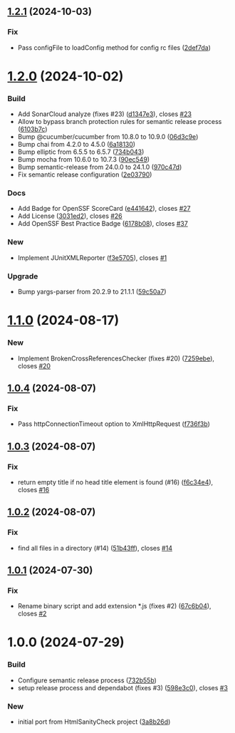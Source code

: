 ## [1.2.1](https://github.com/uniqueck/htmlSanityCheck.js/compare/v1.2.0...v1.2.1) (2024-10-03)


### Fix

* Pass configFile to loadConfig method for config rc files ([2def7da](https://github.com/uniqueck/htmlSanityCheck.js/commit/2def7da7891f3b839490603aafea4d56a657cb7f))

# [1.2.0](https://github.com/uniqueck/htmlSanityCheck.js/compare/v1.1.0...v1.2.0) (2024-10-02)


### Build

* Add SonarCloud analyze (fixes #23) ([d1347e3](https://github.com/uniqueck/htmlSanityCheck.js/commit/d1347e3e11edf3e5f02c2aff02c31fca6dbbb499)), closes [#23](https://github.com/uniqueck/htmlSanityCheck.js/issues/23)
* Allow to bypass branch protection rules for semantic release process ([6103b7c](https://github.com/uniqueck/htmlSanityCheck.js/commit/6103b7c3c92a31d59104d16c5eeae5ca7f979af8))
* Bump @cucumber/cucumber from 10.8.0 to 10.9.0 ([06d3c9e](https://github.com/uniqueck/htmlSanityCheck.js/commit/06d3c9e0bb9671aacdb3b0a2a08f358cb7d1af14))
* Bump chai from 4.2.0 to 4.5.0 ([6a18130](https://github.com/uniqueck/htmlSanityCheck.js/commit/6a18130564bdde2aaa466b277833c2d4cbe679d6))
* Bump elliptic from 6.5.5 to 6.5.7 ([734b043](https://github.com/uniqueck/htmlSanityCheck.js/commit/734b0430cb2918b1424a8e01071d02bb166df13a))
* Bump mocha from 10.6.0 to 10.7.3 ([90ec549](https://github.com/uniqueck/htmlSanityCheck.js/commit/90ec5491eaca1e389154f25ce333341b60b3e91c))
* Bump semantic-release from 24.0.0 to 24.1.0 ([970c47d](https://github.com/uniqueck/htmlSanityCheck.js/commit/970c47dfb002eba2fe358022d7c27496b6b1109f))
* Fix semantic release configuration ([2e03790](https://github.com/uniqueck/htmlSanityCheck.js/commit/2e03790f30b0a9444ae3ba5ed18e2ca37f903669))

### Docs

* Add Badge for OpenSSF ScoreCard ([e441642](https://github.com/uniqueck/htmlSanityCheck.js/commit/e4416420cb6316f0a7b0fb7d3b6a25f1fd4f1c36)), closes [#27](https://github.com/uniqueck/htmlSanityCheck.js/issues/27)
* Add License ([3031ed2](https://github.com/uniqueck/htmlSanityCheck.js/commit/3031ed2a68e3c777ffd1f85f266a37ea4cd6a76c)), closes [#26](https://github.com/uniqueck/htmlSanityCheck.js/issues/26)
* Add OpenSSF Best Practice Badge ([6178b08](https://github.com/uniqueck/htmlSanityCheck.js/commit/6178b0875e151318acc93b728eb2753f0b2cb2a3)), closes [#37](https://github.com/uniqueck/htmlSanityCheck.js/issues/37)

### New

* Implement JUnitXMLReporter ([f3e5705](https://github.com/uniqueck/htmlSanityCheck.js/commit/f3e5705bc68b05788beb6021a5931c77e2424a86)), closes [#1](https://github.com/uniqueck/htmlSanityCheck.js/issues/1)

### Upgrade

* Bump yargs-parser from 20.2.9 to 21.1.1 ([59c50a7](https://github.com/uniqueck/htmlSanityCheck.js/commit/59c50a7ac5ded4a6030a268c0a25d3bb4ab12507))

# [1.1.0](https://github.com/uniqueck/htmlSanityCheck.js/compare/v1.0.4...v1.1.0) (2024-08-17)


### New

* Implement BrokenCrossReferencesChecker (fixes #20) ([7259ebe](https://github.com/uniqueck/htmlSanityCheck.js/commit/7259ebeab3170b4793a074e324acd8b1072c2676)), closes [#20](https://github.com/uniqueck/htmlSanityCheck.js/issues/20)

## [1.0.4](https://github.com/uniqueck/htmlSanityCheck.js/compare/v1.0.3...v1.0.4) (2024-08-07)


### Fix

* Pass httpConnectionTimeout option to XmlHttpRequest ([f736f3b](https://github.com/uniqueck/htmlSanityCheck.js/commit/f736f3b2b8c84f02abf2b12bb3135033eca8b61b))

## [1.0.3](https://github.com/uniqueck/htmlSanityCheck.js/compare/v1.0.2...v1.0.3) (2024-08-07)


### Fix

* return empty title if no head title element is found (#16) ([f6c34e4](https://github.com/uniqueck/htmlSanityCheck.js/commit/f6c34e4a2c1a037fc21bccb19008351159d97de1)), closes [#16](https://github.com/uniqueck/htmlSanityCheck.js/issues/16)

## [1.0.2](https://github.com/uniqueck/htmlSanityCheck.js/compare/v1.0.1...v1.0.2) (2024-08-07)


### Fix

* find all files in a directory (#14) ([51b43ff](https://github.com/uniqueck/htmlSanityCheck.js/commit/51b43ff89c00fd0b60d47afb1efb22322b438761)), closes [#14](https://github.com/uniqueck/htmlSanityCheck.js/issues/14)

## [1.0.1](https://github.com/uniqueck/htmlSanityCheck.js/compare/v1.0.0...v1.0.1) (2024-07-30)


### Fix

* Rename binary script and add extension *.js (fixes #2) ([67c6b04](https://github.com/uniqueck/htmlSanityCheck.js/commit/67c6b04a67caa17c0ecfff26c1b2637141c03dbf)), closes [#2](https://github.com/uniqueck/htmlSanityCheck.js/issues/2)

# 1.0.0 (2024-07-29)


### Build

* Configure semantic release process ([732b55b](https://github.com/uniqueck/htmlSanityCheck.js/commit/732b55b544d517a0a28f85295c1d38b0415e673d))
* setup release process and dependabot (fixes #3) ([598e3c0](https://github.com/uniqueck/htmlSanityCheck.js/commit/598e3c01f28f7a2a4126a8dc10a860c9aa74c69a)), closes [#3](https://github.com/uniqueck/htmlSanityCheck.js/issues/3)

### New

* initial port from HtmlSanityCheck project ([3a8b26d](https://github.com/uniqueck/htmlSanityCheck.js/commit/3a8b26de8766c2c42c22fceb8d583fc3f011d3c2))
